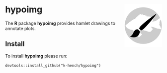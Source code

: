 # hypoimg <img src="man/figures/logo.png" align="right" alt="" width="120" />

The **R** package **hypoimg** provides hamlet drawings to annotate plots.

## Install

To install **hypoimg** please run:
```
devtools::install_github("k-hench/hypoimg")
```

